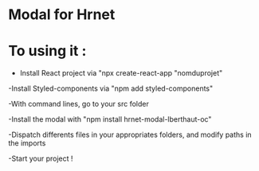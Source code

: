 # Modal for Hrnet

# To using it :

- Install React project via "npx create-react-app "nomduprojet"

-Install Styled-components via "npm add styled-components"

-With command lines, go to your src folder

-Install the modal with "npm install hrnet-modal-lberthaut-oc"

-Dispatch differents files in your appropriates folders, and modify paths in the imports

-Start your project !